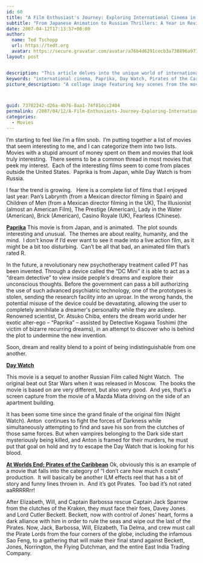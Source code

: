 ```yaml
---
id: 60
title: "A Film Enthusiast's Journey: Exploring International Cinema in 2007"
subtitle: "From Japanese Animation to Russian Thrillers: A Year in Review"
date: 2007-04-12T17:13:57+00:00
author:
  name: Ted Tschopp
  url: https://tedt.org
  avatar: https://secure.gravatar.com/avatar/a76b4d6291cecb3a738896a971bfb903?s=512&d=mp&r=g
layout: post


description: "This article delves into the unique world of international cinema, contrasting big-budget productions with intriguing films from Japan, Russia, China, and more. Highlights include a detailed look at 'Paprika,' 'Day Watch,' and 'Pirates of the Caribbean: At World's End.' The author explores themes of reality, humanity, action, and humor, reflecting on what makes these films truly captivating."
keywords: "international cinema, Paprika, Day Watch, Pirates of the Caribbean, film review, Japanese animation, Russian film, movie insights, big-budget productions, cultural exploration"
picture_description: "A collage image featuring key scenes from the movies mentioned, such as Paprika's dream detective world, Day Watch's supernatural thriller setting, and Pirates of the Caribbean's iconic pirate imagery, capturing the diversity and intrigue of international cinema."



guid: 73782242-d26a-4b76-8aa1-74f81dcc2404
permalink: /2007/04/12/A-Film-Enthusiasts-Journey-Exploring-International-Cinema/
categories:
  - Movies
---
```

I’m starting to feel like I’m a film snob.  I’m putting together a list of movies that seem interesting to me, and I can categorize them into two lists.  Movies with a stupid amount of money spent on them and movies that look truly interesting.  There seems to be a common thread in most movies that peek my interest.  Each of the interesting films seem to come from places outside the United States.  Paprika is from Japan, while Day Watch is from Russia.

I fear the trend is growing.   Here is a complete list of films that I enjoyed last year: Pan’s Labrynth (from a Mexican director filming in Spain) and Children of Men (from a Mexican director filming in the UK), The Illusionist (almost an American Film), The Prestige (American), Lady in the Water (American), Brick (American), Casino Royale (UK), Fearless (Chinese).

**[Paprika](http://www.sonypictures.com/homevideo/paprika/index.html)** This movie is from Japan, and is animated.  The plot sounds interesting and unusual.  The themes are about reality, humanity, and the mind.  I don’t know if I’d ever want to see it made into a live action film, as it might be a bit too disturbing.  Can’t be all that bad, an animated film that’s rated R.

In the future, a revolutionary new psychotherapy treatment called PT has been invented. Through a device called the &#8220;DC Mini&#8221; it is able to act as a &#8220;dream detective&#8221; to view inside people's dreams and explore their unconscious thoughts. Before the government can pass a bill authorizing the use of such advanced psychiatric technology, one of the prototypes is stolen, sending the research facility into an uproar. In the wrong hands, the potential misuse of the device could be devastating, allowing the user to completely annihilate a dreamer's personality while they are asleep. Renowned scientist, Dr. Atsuko Chiba, enters the dream world under her exotic alter-ego &#8211; &#8220;Paprika&#8221; &#8211; assisted by Detective Kogawa Toshimi (the victim of bizarre recurring dreams), in an attempt to discover who is behind the plot to undermine the new invention.

Soon, dream and reality blend to a point of being indistinguishable from one another.

**[Day Watch](http://www.foxsearchlight.com/daywatch/)**
  
This movie is a sequel to another Russian Film called Night Watch.  The original beat out Star Wars when it was released in Moscow.  The books the movie is based on are very different, but also very good.  And yes, that’s a screen capture from the movie of a Mazda Miata driving on the side of an apartment building.

It has been some time since the grand finale of the original film (Night Watch). Anton  continues to fight the forces of Darkness while simultaneously attempting to find and save his son from the clutches of those same forces. But when vampires belonging to the Dark side start mysteriously being killed, and Anton is framed for their murders, he must put that goal on hold and try to escape the Day Watch that is looking for his blood.

**[At Worlds End; Pirates of the Caribbean](http://disney.go.com/disneypictures/pirates/atworldsend/)** Ok, obviously this is an example of a movie that falls into the category of “I don’t care how much it costs” production.  It will basically be another ILM effects reel that has a bit of story and funny lines thrown in.  And it’s got Pirates.  Too bad it’s not rated aaRRRRRrr!

After Elizabeth, Will, and Captain Barbossa rescue Captain Jack Sparrow  from the clutches of the Kraken, they must face their foes, Davey Jones  and Lord Cutler Beckett. Beckett, now with control of Jones' heart, forms a dark alliance with him in order to rule the seas and wipe out the last of the Pirates. Now, Jack, Barbossa, Will, Elizabeth, Tia Delma, and crew must call the Pirate Lords from the four corners of the globe, including the infamous Sao Feng, to a gathering that will make their final stand against Beckett, Jones, Norrington, the Flying Dutchman, and the entire East India Trading Company.